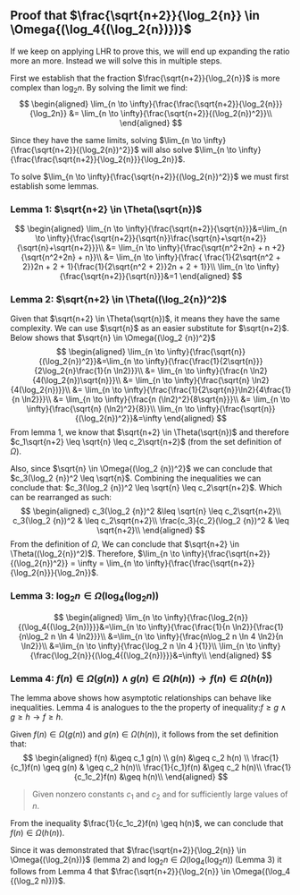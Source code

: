 ## Proof that $\frac{\sqrt{n+2}}{\log_2{n}} \in \Omega{(\log_4{(\log_2{n})})}$​

If we keep on applying LHR to prove this, we will end up expanding the  ratio more an more. Instead we will solve this in multiple steps.

First we establish that the fraction $\frac{\sqrt{n+2}}{\log_2{n}}$ is more complex than $\log_2{n}$. By solving the limit we find:
$$
\begin{aligned}
\lim_{n \to \infty}{\frac{\frac{\sqrt{n+2}}{\log_2{n}}}{\log_2n}} &= \lim_{n \to \infty}{\frac{\sqrt{n+2}}{(\log_2{n})^2}}\\
\end{aligned}
$$

Since they have the same limits, solving $\lim_{n \to \infty}{\frac{\sqrt{n+2}}{(\log_2{n})^2}}$ will also solve $\lim_{n \to \infty}{\frac{\frac{\sqrt{n+2}}{\log_2{n}}}{\log_2n}}$.

To solve $\lim_{n \to \infty}{\frac{\sqrt{n+2}}{(\log_2{n})^2}}$ we must first establish some lemmas.

### Lemma 1: $\sqrt{n+2} \in \Theta(\sqrt{n})$

$$
\begin{aligned}
\lim_{n \to \infty}{\frac{\sqrt{n+2}}{\sqrt{n}}}&=\lim_{n \to \infty}{\frac{\sqrt{n+2}}{\sqrt{n}}\frac{\sqrt{n}+\sqrt{n+2}}{\sqrt{n}+\sqrt{n+2}}}\\
&= \lim_{n \to \infty}{\frac{\sqrt{n^2+2n} + n +2}{\sqrt{n^2+2n} + n}}\\
&= \lim_{n \to \infty}{\frac{
\frac{1}{2\sqrt{n^2 + 2}}2n + 2 + 1}{\frac{1}{2\sqrt{n^2 + 2}}2n + 2 + 1}}\\
\lim_{n \to \infty}{\frac{\sqrt{n+2}}{\sqrt{n}}}&=1
\end{aligned}
$$

### Lemma 2: $\sqrt{n+2} \in \Theta((\log_2{n})^2)$

Given that $\sqrt{n+2} \in \Theta(\sqrt{n})$, it means they have the same complexity. We can use $\sqrt{n}$ as an easier substitute for $\sqrt{n+2}$. Below shows that $\sqrt{n} \in \Omega{(\log_2 {n})^2}$
$$
\begin{aligned}
\lim_{n \to \infty}{\frac{\sqrt{n}}{(\log_2{n})^2}}&=\lim_{n \to \infty}{\frac{\frac{1}{2\sqrt{n}}}{2\log_2{n}\frac{1}{n \ln2}}}\\
&= \lim_{n \to \infty}{\frac{n \ln2}{4(\log_2{n})\sqrt{n}}}\\
&= \lim_{n \to \infty}{\frac{\sqrt{n} \ln2}{4(\log_2{n})}}\\
&= \lim_{n \to \infty}{\frac{\frac{1}{2\sqrt{n}}\ln2}{4\frac{1}{n \ln2}}}\\
&= \lim_{n \to \infty}{\frac{n (\ln2)^2}{8\sqrt{n}}}\\
&= \lim_{n \to \infty}{\frac{\sqrt{n} (\ln2)^2}{8}}\\
\lim_{n \to \infty}{\frac{\sqrt{n}}{(\log_2{n})^2}}&=\infty
\end{aligned}
$$
From lemma 1, we know that $\sqrt{n+2} \in \Theta(\sqrt{n})$ and therefore $c_1\sqrt{n+2} \leq \sqrt{n} \leq c_2\sqrt{n+2}$ (from the set definition of $\Omega$). 

Also, since $\sqrt{n} \in \Omega{(\log_2 {n})^2}$ we can conclude that $c_3(\log_2 {n})^2 \leq \sqrt{n}$. Combining the inequalities we can conclude that: $c_3(\log_2 {n})^2 \leq \sqrt{n} \leq c_2\sqrt{n+2}$. Which can be rearranged as such:
$$
\begin{aligned}
c_3(\log_2 {n})^2 &\leq \sqrt{n} \leq c_2\sqrt{n+2}\\
c_3(\log_2 {n})^2 & \leq c_2\sqrt{n+2}\\
\frac{c_3}{c_2}(\log_2 {n})^2 & \leq \sqrt{n+2}\\
\end{aligned}
$$
From the definition of $\Omega$, We can conclude that $\sqrt{n+2} \in \Theta((\log_2{n})^2)$. Therefore, $\lim_{n \to \infty}{\frac{\sqrt{n+2}}{(\log_2{n})^2}} = \infty = \lim_{n \to \infty}{\frac{\frac{\sqrt{n+2}}{\log_2{n}}}{\log_2n}}$.

### Lemma 3: $\log_2 n \in \Omega(\log_4 {(\log_2 n)})$

$$
\begin{aligned}
\lim_{n \to \infty}{\frac{\log_2{n}}{(\log_4{(\log_2{n})}}}&=\lim_{n \to \infty}{\frac{\frac{1}{n \ln2}}{\frac{1}{n\log_2 n \ln 4 \ln2}}}\\
&=\lim_{n \to \infty}{\frac{n\log_2 n \ln 4 \ln2}{n \ln2}}\\
&=\lim_{n \to \infty}{\frac{\log_2 n \ln 4 }{1}}\\
\lim_{n \to \infty}{\frac{\log_2{n}}{(\log_4{(\log_2{n})}}}&=\infty\\
\end{aligned}
$$

### Lemma 4: $f(n) \in \Omega(g(n)) \land g(n) \in \Omega(h(n)) \to f(n) \in \Omega(h(n))$​

The lemma above shows how asymptotic relationships can behave like inequalities. Lemma 4 is analogues to the the property of inequality:$f \geq g \land g \geq h \to f \geq h$. 

Given $f(n) \in \Omega(g(n))$ and $g(n) \in \Omega(h(n))$, it follows from the set definition that:
$$
\begin{aligned}
f(n) &\geq c_1 g(n) \\
g(n) &\geq c_2 h(n) \\
\frac{1}{c_1}f(n) \geq g(n) & \geq c_2 h(n)\\
\frac{1}{c_1}f(n) &\geq c_2 h(n)\\
\frac{1}{c_1c_2}f(n) &\geq h(n)\\
\end{aligned}
$$

> Given nonzero constants $c_1$ and $c_2$ and for sufficiently large values of $n$.

From the inequality $\frac{1}{c_1c_2}f(n) \geq h(n)$, we can conclude that $f(n) \in \Omega(h(n))$.

Since it was demonstrated that $\frac{\sqrt{n+2}}{\log_2{n}} \in \Omega{(\log_2{n})}$ (lemma 2) and $\log_2 n \in \Omega(\log_4 {(\log_2 n)})$ (Lemma 3) it follows from Lemma 4 that $\frac{\sqrt{n+2}}{\log_2{n}} \in \Omega{(\log_4 {(\log_2 n)})}$.

